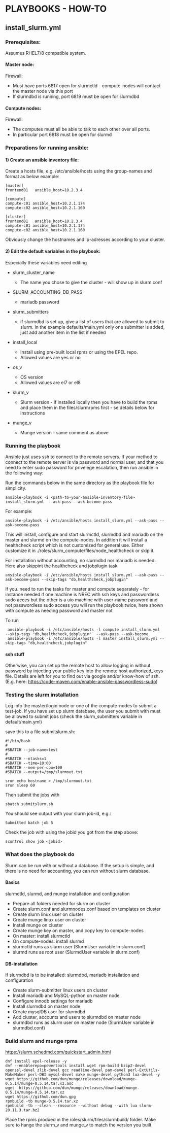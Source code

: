 # PLAYBOOKS - HOW-TO

## install_slurm.yml



### Prerequisites: 

Assumes RHEL7/8 compatible system.


#### Master node:

Firewall:

- Must have ports 6817 open for slurmctld - compute-nodes will contact the master node via this port 
- If slurmdbd is running, port 6819 must be open for slurmdbd


#### Compute nodes:


Firewall:

- The computes must all be able to talk to each other over all ports. 
- In particular port 6818 must be open for slurmd



### Preparations for running ansible:



#### 1) Create an ansible inventory file:



Create a hosts file,  e.g. /etc/ansible/hosts using the group-names and format as below example:

```
[master]
frontend01   ansible_host=10.2.3.4  

[compute]
compute-c01 ansible_host=10.2.1.174
compute-c02 ansible_host=10.2.1.160

[cluster]
frontend01   ansible_host=10.2.3.4  
compute-c01 ansible_host=10.2.1.174
compute-c02 ansible_host=10.2.1.160
```` 

Obviously change the hostnames and ip-adresses according to your cluster.



#### 2) Edit the default variables in the playbook:


Especially these variables need editing

- slurm_cluster_name
  - The name you chose to give the cluster - will show up in slurm.conf
  
- SLURM_ACCOUNTING_DB_PASS

  - mariadb password
- slurm_submitters 

   - if slurmdbd is set up, give a list of users that are allowed to submit to slurm. In the example defaults/main.yml only one submitter is added, just add another item in the list if needed

- install_local
  - Install using pre-built local rpms or using the EPEL repo.
  - Allowed values are yes or no
  
- os_v
  - OS version
  - Allowed values are el7 or el8

- slurm_v
  - Slurm version - if installed locally then you have to build the rpms and place them in the files/slurmrpms first - se details below for instructions
 
- munge_v
  - Munge version - same comment as above




### Running the playbook
Ansible just uses ssh to connect to the remote servers. If your method to connect to the remote server is via password and normal user, and that you need to enter sudo password for privelege escalation, then run ansible in the following way:

Run the commands below in the same directory as the playbook file for simplicity. 

```
ansible-playbook -i <path-to-your-ansible-inventory-file> install_slurm.yml  --ask-pass --ask-become-pass
```

For example:

````
ansible-playbook -i /etc/ansible/hosts install_slurm.yml --ask-pass --ask-become-pass
````

This will install, configure and start slurmctld, slurmdbd and mariadb on the master and slurmd on the compute-nodes. 
In addition it will install a healthcheck script which is not customized for general use. 
Either customize it in ./roles/slurm_compute/files/node_healthcheck or skip it. 

For installation without accounting, no slurmdbd nor mariadb is needed. Here also skippint the healthcheck and jobplugin task

```
ansible-playbook -i /etc/ansible/hosts install_slurm.yml --ask-pass --ask-become-pass --skip-tags "db,healthcheck,jobplugin"
```

If you. need to run the tasks for master and compute separately - for instance needed if one machine is NREC with ssh keys and passwordless sudo acces
but the other is a uio machine with user-name password and not passwordless sudo access you will run the playbook twice, here shown with compute as needing password and master not

To run

     ansible-playbook -i /etc/ansible/hosts -l compute install_slurm.yml  --skip-tags "db,healthcheck,jobplugin"  --ask-pass --ask-become 
     ansible-playbook -i /etc/ansible/hosts -l master install_slurm.yml --skip-tags "db,healthcheck,jobplugin"


#### ssh stuff
Otherwise, you can set up the remote host to allow logging in without password by injecting your public key into the remote host authorized_keys file. 
Details are left for you to find out via google and/or know-how of ssh. (E.g. here: https://code-maven.com/enable-ansible-passwordless-sudo) 


### Testing the slurm installation
Log into the master/login node or one of the compute-nodes to submit a test-job. If you have set up slurm database, the user you submit with must be allowed to submit jobs (check the slurm_submitters variable in default/main.yml)

save this to a file submitslurm.sh:

``` 
#!/bin/bash
#
#SBATCH --job-name=test
#
#SBATCH --ntasks=1
#SBATCH --time=10:00
#SBATCH --mem-per-cpu=100
#SBATCH --output=/tmp/slurmout.txt

srun echo hostname > /tmp/slurmout.txt
srun sleep 60
``` 

Then submit the jobs with

``` sbatch submitslurm.sh ```

You should see output with your slurm job-id, e.g.: 

```
Submitted batch job 5
``` 


Check the job with using the jobid you got from the step above:
```
scontrol show job <jobid>
```



### What does the playbook do


Slurm can be run with or without a database. If the setup is simple, and there is no need for accounting, you can run without slurm database. 

#### Basics 


slurmctld, slurmd, and munge installation and configuration

- Prepare all folders needed for slurm on cluster
- Create slurm.conf and slurmnodes.conf based on templates on cluster
- Create slurm linux user on cluster
- Create munge linux user on cluster
- Install munge on cluster
- Create munge key on master, and copy key to compute-nodes
- On master: install slurmctld 
- On compute-nodes: install slurmd 
- slurmctld runs as slurm user (SlurmUser variable in slurm.conf)
- slurmd runs as root user (SlurmdUser variable in slurm.conf)


#### DB-installation

If slurmdbd is to be installed: slurmdbd, mariadb installation and configuration

- Create slurm-submitter linux users on cluster
- Install mariadb and MySQL-python on master node
- Configure innodb settings for mariadb
- Install slurmdbd on master node
- Create mysqlDB user for slurmdbd
- Add cluster, accounts and users to slurmdbd on master node
- slurmdbd runs as slurm user on master node (SlurmUser variable in slurmdbd.conf)


### Build slurm and munge rpms
https://slurm.schedmd.com/quickstart_admin.html


    dnf install epel-release -y
    dnf --enablerepo=powertools install wget rpm-build bzip2-devel openssl-devel zlib-devel gcc readline-devel pam-devel perl-ExtUtils-MakeMaker perl-DBI mysql-devel make munge-devel python3 lua-devel -y  
    wget https://github.com/dun/munge/releases/download/munge-0.5.14/munge-0.5.14.tar.xz.asc
    wget  https://github.com/dun/munge/releases/download/munge-0.5.14/munge-0.5.14.tar.xz
    wget https://github.com/dun.gpg 
    rpmbuild -tb munge-0.5.14.tar.xz
    rpmbuild -tb --clean --rmsource --without debug --with lua slurm-20.11.3.tar.bz2

Place the rpms produed in the roles/slurm/files/slurmbuild/ folder.
Make sure to hange the slurm_v and munge_v to match the version you built.


